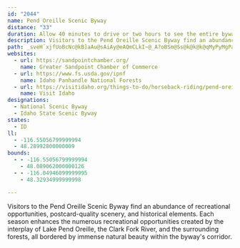 ```yaml
---
id: "2044"
name: Pend Oreille Scenic Byway
distance: "33"
duration: Allow 40 minutes to drive or two hours to see the entire byway.
description: Visitors to the Pend Oreille Scenic Byway find an abundance of recreational opportunities, postcard-quality scenery, and historical elements. Each season enhances the numerous recreational opportunities created by the interplay of Lake Pend Oreille, the Clark Fork River, and the surrounding forests, all bordered by immense natural beauty within the byway's corridor.
path: _sveH`xjfUoBcNc@kB]aAu@sAiAy@eAQmCLkI~@_A?oBSm@Ss@k@k@k@qMyPyMgPa\qb@aIcJuIiK{AkCi@mBUwATqSJww@KuTO_FcAwGoBqJc@oCmVqoAgFyVyFe[wC{N_AkGUuCM{EXgLrHkf@jD{SdAuH^{D?_@Rq@HaC?qBOqFMkBa@kDy@uD_A_D_AuBwAiC}DoF}H{HmEaGyAmC{CwHuBwJ_AsHoPqlCqJ}xAc@uDwDiWyC{OoBuN}@}LKsETaLn@eHb@{CV{AfA}DxBuGrBkEjCoDdBkB|D{EtAgC~@mCf@mCT}CxAm_@h@uHd@sBh@_BfDaH|BeCjCqA|A[pG}@xDiAjB_AdGqFpHcIxBw@rXgE~Fm@fMkBtKsErQuIjOaNvJiHr@eAr@_BnCoJxA{BvCcCxCgDlFgHrH{FbNgN`GuD|GgJxAm@bHsAtZ{OrBsApQmIfFgEzCeFhDsH~AsBlE{D`NmKnDaBrJyClCmArEkDbDoD~JuMbEsG|FyJdMsWhT}e@vEwIxCkBpE_BbCuA~@w@hCuDlB_FnDaMzHqYx@kCdBwEzD_HvKuMzBmDdCyFrB{HjCoRv@uEbA}D|[sbAnCiH`AmB`BqCfGeGpg@oa@hBcB`IoIvBsC|CuEtBwD|AgDtN_a@dBgEhDuFvCqDlB{AxCkB`JyD|kB}t@dNyDpJeBfGcBpAk@zEsCfI{HrC_Ejh@iy@vAoCfB}EhAuEZsB|CqWpAaY^aEtBiLd@qE`@qQh@oGt@qE~@cElCmHrC_F|DeFhC{ArAe@rB_@`H{@zAw@x@q@|AoBn@wAxAaE|BaFtCgFlTc[jGaGpYiSvIgJrAmBrCiF~AcEtAgFvBsEnByBdG{EhGmE|GsF`AaA`@_AbRum@|@_B~AmBhA_An@]xAa@z]mCfE}A|C}A|DqDbDmEhDyG|GcLxKuMvNcSlB{B|BqD~B{E|ByGfF{RhAsDxB}G~BqFfDcGfDgFzDsFjEkF|EmFdLoKxTgPjl@e]lCyBtDcEdEkGxCoG`C{GzAwFxA}Hxx@wnFlBoRt@cLx@_KNmDBoDgA{Ve@{He@oFsAcIiBiHgGcM}BwFo@gD_@oDOsFDyBX{Dd@sCr@wCx@gC|@gE`@mEHaDEkCOmCc@oP
websites:
  - url: https://sandpointchamber.org/
    name: Greater Sandpoint Chamber of Commerce
  - url: https://www.fs.usda.gov/ipnf
    name: Idaho Panhandle National Forests
  - url: https://visitidaho.org/things-to-do/horseback-riding/pend-oreille-scenic-byway/
    name: Visit Idaho
designations:
  - National Scenic Byway
  - Idaho State Scenic Byway
states:
  - ID
ll:
  - -116.55056799999994
  - 48.28992800000009
bounds:
  - - -116.55056799999994
    - 48.089062000000126
  - - -116.04946099999995
    - 48.32934999999998

---
```


Visitors to the Pend Oreille Scenic Byway find an abundance of recreational opportunities, postcard-quality scenery, and historical elements. Each season enhances the numerous recreational opportunities created by the interplay of Lake Pend Oreille, the Clark Fork River, and the surrounding forests, all bordered by immense natural beauty within the byway's corridor.
